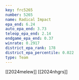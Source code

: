 ```yaml
---
key: frc5265
number: 5265
name: Radical Impact
epa_end: 6.24
auto_epa_end: 3.73
teleop_epa_end: 2.14
endgame_epa_end: 0.37
winrate: 0.2917
district_epa_rank: 178
district_epa_percentile: 0.022
type: Team
---
```

[[2024melew]]
[[2024nhgrs]]
